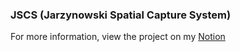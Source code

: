 ### JSCS (Jarzynowski Spatial Capture System)

For more information, view the project on my [Notion](https://www.notion.so/mjarzy/J-SCS-Jarzynowski-Spatial-Capture-System-b0514a11aff147b4b596ef5d07e7d35f)
